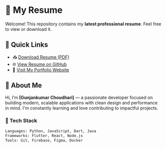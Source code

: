 # 📄 My Resume

Welcome! This repository contains my **latest professional resume**. Feel free to view or download it.

## 🔗 Quick Links

- 📥 [Download Resume (PDF)](./resume.pdf)
- 🌐 [View Resume on GitHub](https://github.com/yourusername/resume/blob/main/resume.pdf)
- 💼 [Visit My Portfolio Website](https://yourusername.github.io)

## 🚀 About Me

Hi, I’m **[Gunjankumar Choudhari]** — a passionate developer focused on building modern, scalable applications with clean design and performance in mind. I'm constantly learning and love contributing to impactful projects.

### 🧰 Tech Stack
```bash
Languages: Python, JavaScript, Dart, Java  
Frameworks: Flutter, React, Node.js  
Tools: Git, Firebase, Figma, Docker
